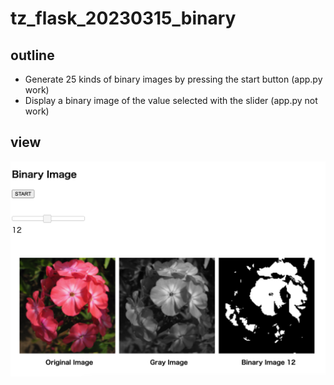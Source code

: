 # tz_flask_20230315_binary

## outline
* Generate 25 kinds of binary images by pressing the start button (app.py work)
* Display a binary image of the value selected with the slider (app.py not work)

## view

<img src='binary4.png' width='800'>


